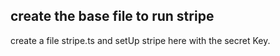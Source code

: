 ## create the base file to run stripe

create a file stripe.ts and setUp stripe here with the secret Key.
